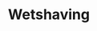 ---
title: Wetshaving
crosslinks:
- Shave_Bazaar
- wicked_edge
- Wet_Shavers
- tmsbmeta
- youtubot
- autourbanbot
- grilledcheese
- fragsplits
- fragrance
- Coffee
- Astros
- xkcd
- funny
- fountainpens
- shave_bazaar
- seoul
- todayilearned
- highqualitygifs
- rva
- Shave_bazaar_feedback
---